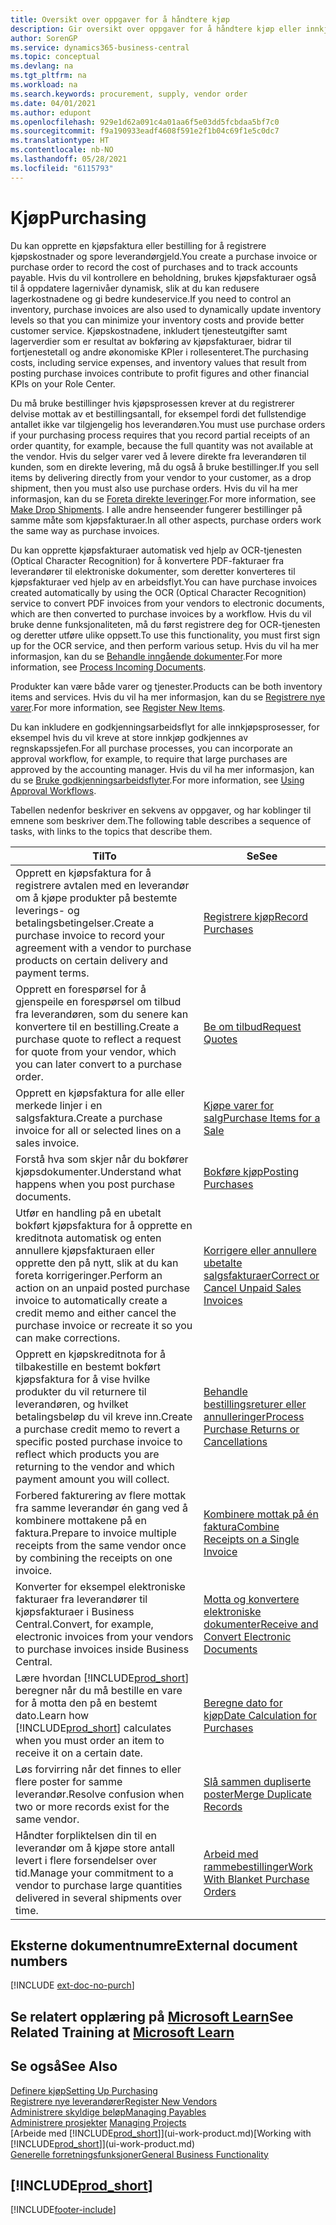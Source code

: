 ```yaml
---
title: Oversikt over oppgaver for å håndtere kjøp
description: Gir oversikt over oppgaver for å håndtere kjøp eller innkjøpsprosesser, inkludert hvordan kjøpsfakturaer og bestillinger fungerer.
author: SorenGP
ms.service: dynamics365-business-central
ms.topic: conceptual
ms.devlang: na
ms.tgt_pltfrm: na
ms.workload: na
ms.search.keywords: procurement, supply, vendor order
ms.date: 04/01/2021
ms.author: edupont
ms.openlocfilehash: 929e1d62a091c4a01aa6f5e03dd5fcbdaa5bf7c0
ms.sourcegitcommit: f9a190933eadf4608f591e2f1b04c69f1e5c0dc7
ms.translationtype: HT
ms.contentlocale: nb-NO
ms.lasthandoff: 05/28/2021
ms.locfileid: "6115793"
---
```

# <a name="purchasing"></a><span data-ttu-id="521c0-103">Kjøp</span><span class="sxs-lookup"><span data-stu-id="521c0-103">Purchasing</span></span>
<span data-ttu-id="521c0-104">Du kan opprette en kjøpsfaktura eller bestilling for å registrere kjøpskostnader og spore leverandørgjeld.</span><span class="sxs-lookup"><span data-stu-id="521c0-104">You create a purchase invoice or purchase order to record the cost of purchases and to track accounts payable.</span></span> <span data-ttu-id="521c0-105">Hvis du vil kontrollere en beholdning, brukes kjøpsfakturaer også til å oppdatere lagernivåer dynamisk, slik at du kan redusere lagerkostnadene og gi bedre kundeservice.</span><span class="sxs-lookup"><span data-stu-id="521c0-105">If you need to control an inventory, purchase invoices are also used to dynamically update inventory levels so that you can minimize your inventory costs and provide better customer service.</span></span> <span data-ttu-id="521c0-106">Kjøpskostnadene, inkludert tjenesteutgifter samt lagerverdier som er resultat av bokføring av kjøpsfakturaer, bidrar til fortjenestetall og andre økonomiske KPIer i rollesenteret.</span><span class="sxs-lookup"><span data-stu-id="521c0-106">The purchasing costs, including service expenses, and inventory values that result from posting purchase invoices contribute to profit figures and other financial KPIs on your Role Center.</span></span>

<span data-ttu-id="521c0-107">Du må bruke bestillinger hvis kjøpsprosessen krever at du registrerer delvise mottak av et bestillingsantall, for eksempel fordi det fullstendige antallet ikke var tilgjengelig hos leverandøren.</span><span class="sxs-lookup"><span data-stu-id="521c0-107">You must use purchase orders if your purchasing process requires that you record partial receipts of an order quantity, for example, because the full quantity was not available at the vendor.</span></span> <span data-ttu-id="521c0-108">Hvis du selger varer ved å levere direkte fra leverandøren til kunden, som en direkte levering, må du også å bruke bestillinger.</span><span class="sxs-lookup"><span data-stu-id="521c0-108">If you sell items by delivering directly from your vendor to your customer, as a drop shipment, then you must also use purchase orders.</span></span> <span data-ttu-id="521c0-109">Hvis du vil ha mer informasjon, kan du se [Foreta direkte leveringer](sales-how-drop-shipment.md).</span><span class="sxs-lookup"><span data-stu-id="521c0-109">For more information, see [Make Drop Shipments](sales-how-drop-shipment.md).</span></span> <span data-ttu-id="521c0-110">I alle andre henseender fungerer bestillinger på samme måte som kjøpsfakturaer.</span><span class="sxs-lookup"><span data-stu-id="521c0-110">In all other aspects, purchase orders work the same way as purchase invoices.</span></span>

<span data-ttu-id="521c0-111">Du kan opprette kjøpsfakturaer automatisk ved hjelp av OCR-tjenesten (Optical Character Recognition) for å konvertere PDF-fakturaer fra leverandører til elektroniske dokumenter, som deretter konverteres til kjøpsfakturaer ved hjelp av en arbeidsflyt.</span><span class="sxs-lookup"><span data-stu-id="521c0-111">You can have purchase invoices created automatically by using the OCR (Optical Character Recognition) service to convert PDF invoices from your vendors to electronic documents, which are then converted to purchase invoices by a workflow.</span></span> <span data-ttu-id="521c0-112">Hvis du vil bruke denne funksjonaliteten, må du først registrere deg for OCR-tjenesten og deretter utføre ulike oppsett.</span><span class="sxs-lookup"><span data-stu-id="521c0-112">To use this functionality, you must first sign up for the OCR service, and then perform various setup.</span></span> <span data-ttu-id="521c0-113">Hvis du vil ha mer informasjon, kan du se [Behandle inngående dokumenter](across-process-income-documents.md).</span><span class="sxs-lookup"><span data-stu-id="521c0-113">For more information, see [Process Incoming Documents](across-process-income-documents.md).</span></span>      

<span data-ttu-id="521c0-114">Produkter kan være både varer og tjenester.</span><span class="sxs-lookup"><span data-stu-id="521c0-114">Products can be both inventory items and services.</span></span> <span data-ttu-id="521c0-115">Hvis du vil ha mer informasjon, kan du se [Registrere nye varer](inventory-how-register-new-items.md).</span><span class="sxs-lookup"><span data-stu-id="521c0-115">For more information, see [Register New Items](inventory-how-register-new-items.md).</span></span>

<span data-ttu-id="521c0-116">Du kan inkludere en godkjenningsarbeidsflyt for alle innkjøpsprosesser, for eksempel hvis du vil kreve at store innkjøp godkjennes av regnskapssjefen.</span><span class="sxs-lookup"><span data-stu-id="521c0-116">For all purchase processes, you can incorporate an approval workflow, for example, to require that large purchases are approved by the accounting manager.</span></span> <span data-ttu-id="521c0-117">Hvis du vil ha mer informasjon, kan du se [Bruke godkjenningsarbeidsflyter](across-how-use-approval-workflows.md).</span><span class="sxs-lookup"><span data-stu-id="521c0-117">For more information, see [Using Approval Workflows](across-how-use-approval-workflows.md).</span></span>

<span data-ttu-id="521c0-118">Tabellen nedenfor beskriver en sekvens av oppgaver, og har koblinger til emnene som beskriver dem.</span><span class="sxs-lookup"><span data-stu-id="521c0-118">The following table describes a sequence of tasks, with links to the topics that describe them.</span></span>

| <span data-ttu-id="521c0-119">Til</span><span class="sxs-lookup"><span data-stu-id="521c0-119">To</span></span> | <span data-ttu-id="521c0-120">Se</span><span class="sxs-lookup"><span data-stu-id="521c0-120">See</span></span> |
| --- | --- |
| <span data-ttu-id="521c0-121">Opprett en kjøpsfaktura for å registrere avtalen med en leverandør om å kjøpe produkter på bestemte leverings- og betalingsbetingelser.</span><span class="sxs-lookup"><span data-stu-id="521c0-121">Create a purchase invoice to record your agreement with a vendor to purchase products on certain delivery and payment terms.</span></span> |[<span data-ttu-id="521c0-122">Registrere kjøp</span><span class="sxs-lookup"><span data-stu-id="521c0-122">Record Purchases</span></span>](purchasing-how-record-purchases.md) |
|<span data-ttu-id="521c0-123">Opprett en forespørsel for å gjenspeile en forespørsel om tilbud fra leverandøren, som du senere kan konvertere til en bestilling.</span><span class="sxs-lookup"><span data-stu-id="521c0-123">Create a purchase quote to reflect a request for quote from your vendor, which you can later convert to a purchase order.</span></span>|[<span data-ttu-id="521c0-124">Be om tilbud</span><span class="sxs-lookup"><span data-stu-id="521c0-124">Request Quotes</span></span>](purchasing-how-request-quotes.md)|
| <span data-ttu-id="521c0-125">Opprett en kjøpsfaktura for alle eller merkede linjer i en salgsfaktura.</span><span class="sxs-lookup"><span data-stu-id="521c0-125">Create a purchase invoice for all or selected lines on a sales invoice.</span></span> |[<span data-ttu-id="521c0-126">Kjøpe varer for salg</span><span class="sxs-lookup"><span data-stu-id="521c0-126">Purchase Items for a Sale</span></span>](purchasing-how-purchase-products-sale.md) |
|<span data-ttu-id="521c0-127">Forstå hva som skjer når du bokfører kjøpsdokumenter.</span><span class="sxs-lookup"><span data-stu-id="521c0-127">Understand what happens when you post purchase documents.</span></span>|[<span data-ttu-id="521c0-128">Bokføre kjøp</span><span class="sxs-lookup"><span data-stu-id="521c0-128">Posting Purchases</span></span>](ui-post-purchases.md)|
| <span data-ttu-id="521c0-129">Utfør en handling på en ubetalt bokført kjøpsfaktura for å opprette en kreditnota automatisk og enten annullere kjøpsfakturaen eller opprette den på nytt, slik at du kan foreta korrigeringer.</span><span class="sxs-lookup"><span data-stu-id="521c0-129">Perform an action on an unpaid posted purchase invoice to automatically create a credit memo and either cancel the purchase invoice or recreate it so you can make corrections.</span></span> |[<span data-ttu-id="521c0-130">Korrigere eller annullere ubetalte salgsfakturaer</span><span class="sxs-lookup"><span data-stu-id="521c0-130">Correct or Cancel Unpaid Sales Invoices</span></span>](purchasing-how-correct-cancel-unpaid-purchase-invoices.md) |
| <span data-ttu-id="521c0-131">Opprett en kjøpskreditnota for å tilbakestille en bestemt bokført kjøpsfaktura for å vise hvilke produkter du vil returnere til leverandøren, og hvilket betalingsbeløp du vil kreve inn.</span><span class="sxs-lookup"><span data-stu-id="521c0-131">Create a purchase credit memo to revert a specific posted purchase invoice to reflect which products you are returning to the vendor and which payment amount you will collect.</span></span> |[<span data-ttu-id="521c0-132">Behandle bestillingsreturer eller annulleringer</span><span class="sxs-lookup"><span data-stu-id="521c0-132">Process Purchase Returns or Cancellations</span></span>](purchasing-how-register-new-vendors.md) |
|<span data-ttu-id="521c0-133">Forbered fakturering av flere mottak fra samme leverandør én gang ved å kombinere mottakene på en faktura.</span><span class="sxs-lookup"><span data-stu-id="521c0-133">Prepare to invoice multiple receipts from the same vendor once by combining the receipts on one invoice.</span></span>|[<span data-ttu-id="521c0-134">Kombinere mottak på én faktura</span><span class="sxs-lookup"><span data-stu-id="521c0-134">Combine Receipts on a Single Invoice</span></span>](purchasing-how-to-combine-receipts.md)|
|<span data-ttu-id="521c0-135">Konverter for eksempel elektroniske fakturaer fra leverandører til kjøpsfakturaer i Business Central.</span><span class="sxs-lookup"><span data-stu-id="521c0-135">Convert, for example, electronic invoices from your vendors to purchase invoices inside Business Central.</span></span>|[<span data-ttu-id="521c0-136">Motta og konvertere elektroniske dokumenter</span><span class="sxs-lookup"><span data-stu-id="521c0-136">Receive and Convert Electronic Documents</span></span>](purchasing-how-to-receive-and-convert-electronic-documents.md)|
| <span data-ttu-id="521c0-137">Lære hvordan [!INCLUDE[prod_short](includes/prod_short.md)] beregner når du må bestille en vare for å motta den på en bestemt dato.</span><span class="sxs-lookup"><span data-stu-id="521c0-137">Learn how [!INCLUDE[prod_short](includes/prod_short.md)] calculates when you must order an item to receive it on a certain date.</span></span>|[<span data-ttu-id="521c0-138">Beregne dato for kjøp</span><span class="sxs-lookup"><span data-stu-id="521c0-138">Date Calculation for Purchases</span></span>](purchasing-date-calculation-for-purchases.md)|
|<span data-ttu-id="521c0-139">Løs forvirring når det finnes to eller flere poster for samme leverandør.</span><span class="sxs-lookup"><span data-stu-id="521c0-139">Resolve confusion when two or more records exist for the same vendor.</span></span>|[<span data-ttu-id="521c0-140">Slå sammen dupliserte poster</span><span class="sxs-lookup"><span data-stu-id="521c0-140">Merge Duplicate Records</span></span>](sales-how-merge-duplicate-records.md)|
|<span data-ttu-id="521c0-141">Håndter forpliktelsen din til en leverandør om å kjøpe store antall levert i flere forsendelser over tid.</span><span class="sxs-lookup"><span data-stu-id="521c0-141">Manage your commitment to a vendor to purchase large quantities delivered in several shipments over time.</span></span>|[<span data-ttu-id="521c0-142">Arbeid med rammebestillinger</span><span class="sxs-lookup"><span data-stu-id="521c0-142">Work With Blanket Purchase Orders</span></span>](sales-how-to-create-blanket-sales-orders.md)|

## <a name="external-document-numbers"></a><span data-ttu-id="521c0-143">Eksterne dokumentnumre</span><span class="sxs-lookup"><span data-stu-id="521c0-143">External document numbers</span></span>

[!INCLUDE [ext-doc-no-purch](includes/ext-doc-no-purch.md)]

## <a name="see-related-training-at-microsoft-learn"></a><span data-ttu-id="521c0-144">Se relatert opplæring på [Microsoft Learn](/learn/paths/purchase-items-services-dynamics-365-business-central/)</span><span class="sxs-lookup"><span data-stu-id="521c0-144">See Related Training at [Microsoft Learn](/learn/paths/purchase-items-services-dynamics-365-business-central/)</span></span>

## <a name="see-also"></a><span data-ttu-id="521c0-145">Se også</span><span class="sxs-lookup"><span data-stu-id="521c0-145">See Also</span></span>
[<span data-ttu-id="521c0-146">Definere kjøp</span><span class="sxs-lookup"><span data-stu-id="521c0-146">Setting Up Purchasing</span></span>](purchasing-setup-purchasing.md)  
[<span data-ttu-id="521c0-147">Registrere nye leverandører</span><span class="sxs-lookup"><span data-stu-id="521c0-147">Register New Vendors</span></span>](purchasing-how-register-new-vendors.md)  
[<span data-ttu-id="521c0-148">Administrere skyldige beløp</span><span class="sxs-lookup"><span data-stu-id="521c0-148">Managing Payables</span></span>](payables-manage-payables.md)  
<span data-ttu-id="521c0-149">[Administrere prosjekter](projects-manage-projects.md)  </span><span class="sxs-lookup"><span data-stu-id="521c0-149">[Managing Projects](projects-manage-projects.md)  </span></span>  
<span data-ttu-id="521c0-150">[Arbeide med [!INCLUDE[prod_short](includes/prod_short.md)]](ui-work-product.md)</span><span class="sxs-lookup"><span data-stu-id="521c0-150">[Working with [!INCLUDE[prod_short](includes/prod_short.md)]](ui-work-product.md)</span></span>  
[<span data-ttu-id="521c0-151">Generelle forretningsfunksjoner</span><span class="sxs-lookup"><span data-stu-id="521c0-151">General Business Functionality</span></span>](ui-across-business-areas.md)

## [!INCLUDE[prod_short](includes/free_trial_md.md)]  


[!INCLUDE[footer-include](includes/footer-banner.md)]